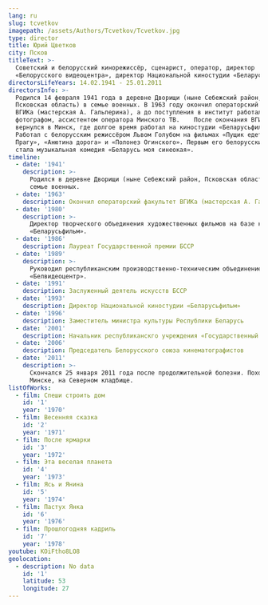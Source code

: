 ```yaml
---
lang: ru
slug: tcvetkov
imagepath: /assets/Authors/Tcvetkov/Tcvetkov.jpg
type: director
title: Юрий Цветков
city: Псков
titleText: >-
  Советский и белорусский кинорежиссёр, сценарист, оператор, директор
  «Белорусского видеоцентра», директор Национальной киностудии «Беларусьфильм».
directorsLifeYears: 14.02.1941 - 25.01.2011
directorsInfo: >-
  Родился 14 февраля 1941 года в деревне Дворищи (ныне Себежский район,
  Псковская область) в семье военных. В 1963 году окончил операторский факультет
  ВГИКа (мастерская А. Гальперина), а до поступления в институт работал
  фотографом, ассистентом оператора Минского ТВ.    После окончания ВГИКа
  вернулся в Минск, где долгое время работал на киностудии «Беларусьфильм».
  Работал с белорусским режиссёром Львом Голубом на фильмах «Пущик едет в
  Прагу», «Анютина дорога» и «Полонез Огинского». Первым его белорусским фильмом
  стала музыкальная комедия «Беларусь моя синеокая».
timeline:
  - date: '1941'
    description: >-
      Родился в деревне Дворищи (ныне Себежский район, Псковская область) в
      семье военных.
  - date: '1963'
    description: Oкончил операторский факультет ВГИКа (мастерская А. Гальперина)
  - date: '1980'
    description: >-
      Директор творческого объединения художественных фильмов на базе киностудии
      «Беларусьфильм».
  - date: '1986'
    description: Лауреат Государственной премии БССР
  - date: '1989'
    description: >-
      Pуководил республиканским производственно-техническим объединением
      «Белвидеоцентр».
  - date: '1991'
    description: Заслуженный деятель искусств БССР
  - date: '1993'
    description: Директор Национальной киностудии «Беларусьфильм»
  - date: '1996'
    description: Заместитель министра культуры Республики Беларусь
  - date: '2001'
    description: Начальник республиканскго учреждения «Государственный регистр киновидеофильмов и киновидеопрограмм»
  - date: '2006'
    description: Председатель Белорусского союза кинематографистов
  - date: '2011'
    description: >-
      Скончался 25 января 2011 года после продолжительной болезни. Похоронен в
      Минске, на Северном кладбище.
listOfWorks:
  - film: Спеши строить дом
    id: '1'
    year: '1970'
  - film: Весенняя сказка
    id: '2'
    year: '1971'
  - film: После ярмарки
    id: '3'
    year: '1972'
  - film: Эта веселая планета
    id: '4'
    year: '1973'
  - film: Ясь и Янина
    id: '5'
    year: '1974'
  - film: Пастух Янка
    id: '6'
    year: '1976'
  - film: Прошлогодняя кадриль
    id: '7'
    year: '1978'
youtube: KOiFtho8LO8
geolocation:
  - description: No data
    id: '1'
    latitude: 53
    longitude: 27
---
```


